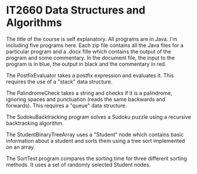 # IT2660 Data Structures and Algorithms

The title of the course is self explanatory.  All programs are in Java. I'm including five programs here.  Each zip file contains all the Java files for a particular program and a .docx fille which contains the output of the program and some commentary.  In the document file, the input to the program is in blue, the output in black and the commentary in red.


The PostfixEvaluator takes a postfix expression and evaluates it. This requires the use of a "stack" data structure.

The PalindromeCheck takes a string and checks if it is a palindrome, ignoring spaces and punctuation (reads the same backwards and forwards).  This requires a "queue" data structure.

The SudokuBacktracking program solves a Sudoku puzzle using a recursive backtracking algorithm.

The StudentBinaryTreeArray uses a "Student" node which contains basic information about a student and sorts them using a tree sort implemented on an array.

The SortTest program compares the sorting time for three different sorting methods.  It uses a set of randomly selected Student nodes.




